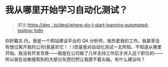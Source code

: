 # 我从哪里开始学习自动化测试？

> 原文:[https://dev . to/desi/where-do-I-start-learning-automated-testing-1n9n](https://dev.to/desi/where-do-i-start-learning-automated-testing-1n9n)

你好戴夫.托。我是一个网站建设平台的 QA 分析师，我热爱我的工作。我甚至没有想过离开我的公司(我喜欢它！！)但是我对自动化测试一无所知，不知道从哪里开始。我没有开发背景——我是在公司做了几年支持工作后才进入这个职位的——所以我在谷歌搜索到的大部分东西仍然让我摸不着头脑。有什么建议吗？